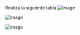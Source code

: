 Realiza la siguiente tabla
![image](https://user-images.githubusercontent.com/91554777/169586934-f3e46432-cad2-4304-9f02-5e01f2ea2651.png)



![image](https://user-images.githubusercontent.com/103137328/169634498-cbcb11a6-4156-4bfc-b72a-416719a66b8f.png)





![image](https://user-images.githubusercontent.com/103137328/169634502-2b84be07-d873-4e52-888c-249d16de38ee.png)
